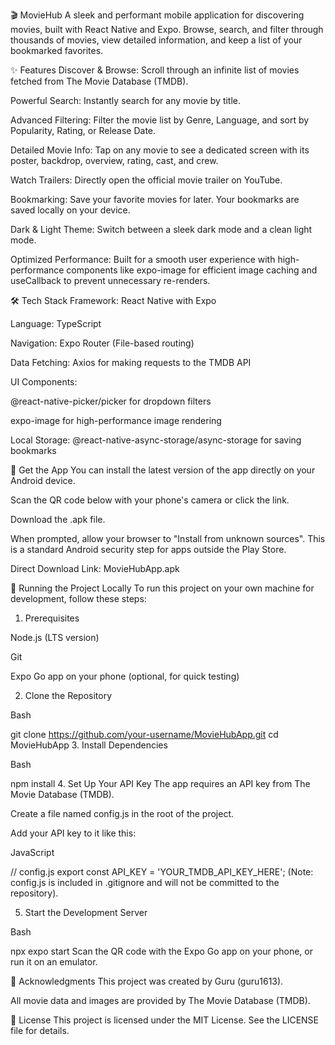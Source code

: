 🎬 MovieHub
A sleek and performant mobile application for discovering movies, built with React Native and Expo. Browse, search, and filter through thousands of movies, view detailed information, and keep a list of your bookmarked favorites.

✨ Features
Discover & Browse: Scroll through an infinite list of movies fetched from The Movie Database (TMDB).

Powerful Search: Instantly search for any movie by title.

Advanced Filtering: Filter the movie list by Genre, Language, and sort by Popularity, Rating, or Release Date.

Detailed Movie Info: Tap on any movie to see a dedicated screen with its poster, backdrop, overview, rating, cast, and crew.

Watch Trailers: Directly open the official movie trailer on YouTube.

Bookmarking: Save your favorite movies for later. Your bookmarks are saved locally on your device.

Dark & Light Theme: Switch between a sleek dark mode and a clean light mode.

Optimized Performance: Built for a smooth user experience with high-performance components like expo-image for efficient image caching and useCallback to prevent unnecessary re-renders.

🛠️ Tech Stack
Framework: React Native with Expo

Language: TypeScript

Navigation: Expo Router (File-based routing)

Data Fetching: Axios for making requests to the TMDB API

UI Components:

@react-native-picker/picker for dropdown filters

expo-image for high-performance image rendering

Local Storage: @react-native-async-storage/async-storage for saving bookmarks

🚀 Get the App
You can install the latest version of the app directly on your Android device.

Scan the QR code below with your phone's camera or click the link.

Download the .apk file.

When prompted, allow your browser to "Install from unknown sources". This is a standard Android security step for apps outside the Play Store.

Direct Download Link: MovieHubApp.apk

🔧 Running the Project Locally
To run this project on your own machine for development, follow these steps:

1. Prerequisites

Node.js (LTS version)

Git

Expo Go app on your phone (optional, for quick testing)

2. Clone the Repository

Bash

git clone https://github.com/your-username/MovieHubApp.git
cd MovieHubApp
3. Install Dependencies

Bash

npm install
4. Set Up Your API Key
The app requires an API key from The Movie Database (TMDB).

Create a file named config.js in the root of the project.

Add your API key to it like this:

JavaScript

// config.js
export const API_KEY = 'YOUR_TMDB_API_KEY_HERE';
(Note: config.js is included in .gitignore and will not be committed to the repository).

5. Start the Development Server

Bash

npx expo start
Scan the QR code with the Expo Go app on your phone, or run it on an emulator.

🙏 Acknowledgments
This project was created by Guru (guru1613).

All movie data and images are provided by The Movie Database (TMDB).

📄 License
This project is licensed under the MIT License. See the LICENSE file for details.
